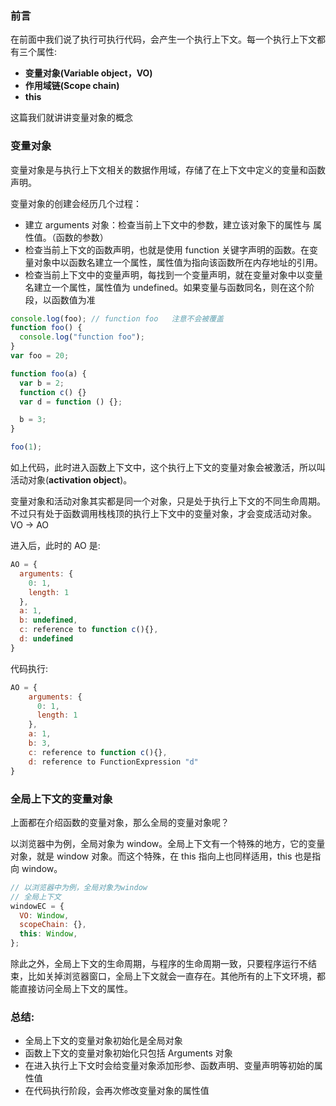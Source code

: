 ### 前言

在前面中我们说了执行可执行代码，会产生一个执行上下文。每一个执行上下文都有三个属性:

- **变量对象(Variable object，VO)**
- **作用域链(Scope chain)**
- **this**

这篇我们就讲讲变量对象的概念

### 变量对象

变量对象是与执行上下文相关的数据作用域，存储了在上下文中定义的变量和函数声明。

变量对象的创建会经历几个过程：

- 建立 arguments 对象：检查当前上下文中的参数，建立该对象下的属性与 属性值。（函数的参数）
- 检查当前上下文的函数声明，也就是使用 function 关键字声明的函数。在变量对象中以函数名建立一个属性，属性值为指向该函数所在内存地址的引用。
- 检查当前上下文中的变量声明，每找到一个变量声明，就在变量对象中以变量名建立一个属性，属性值为 undefined。如果变量与函数同名，则在这个阶段，以函数值为准

```js
console.log(foo); // function foo   注意不会被覆盖
function foo() {
  console.log("function foo");
}
var foo = 20;
```

```js
function foo(a) {
  var b = 2;
  function c() {}
  var d = function () {};

  b = 3;
}

foo(1);
```

如上代码，此时进入函数上下文中，这个执行上下文的变量对象会被激活，所以叫活动对象(**activation object**)。

变量对象和活动对象其实都是同一个对象，只是处于执行上下文的不同生命周期。不过只有处于函数调用栈栈顶的执行上下文中的变量对象，才会变成活动对象。VO -> AO

进入后，此时的 AO 是:

```js
AO = {
  arguments: {
    0: 1,
    length: 1
  },
  a: 1,
  b: undefined,
  c: reference to function c(){},
  d: undefined
}
```

代码执行:

```js
AO = {
    arguments: {
      0: 1,
      length: 1
    },
    a: 1,
    b: 3,
    c: reference to function c(){},
    d: reference to FunctionExpression "d"
}
```

### 全局上下文的变量对象

上面都在介绍函数的变量对象，那么全局的变量对象呢？

以浏览器中为例，全局对象为 window。全局上下文有一个特殊的地方，它的变量对象，就是 window 对象。而这个特殊，在 this 指向上也同样适用，this 也是指向 window。

```js
// 以浏览器中为例，全局对象为window
// 全局上下文
windowEC = {
  VO: Window,
  scopeChain: {},
  this: Window,
};
```

除此之外，全局上下文的生命周期，与程序的生命周期一致，只要程序运行不结束，比如关掉浏览器窗口，全局上下文就会一直存在。其他所有的上下文环境，都能直接访问全局上下文的属性。

### 总结:

- 全局上下文的变量对象初始化是全局对象
- 函数上下文的变量对象初始化只包括 Arguments 对象
- 在进入执行上下文时会给变量对象添加形参、函数声明、变量声明等初始的属性值
- 在代码执行阶段，会再次修改变量对象的属性值
